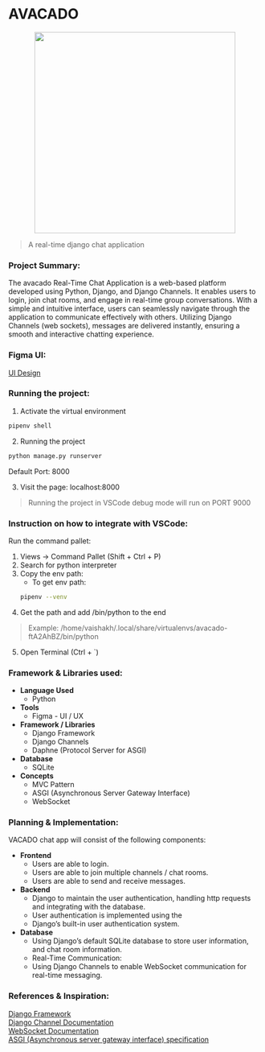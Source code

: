# AVACADO

<p align="center">
    <img src="./1.png" width="400">
</p>

> A real-time django chat application

### Project Summary:

The avacado Real-Time Chat Application is a web-based platform
developed using Python, Django, and Django Channels. It enables
users to login, join chat rooms, and engage in real-time group
conversations. With a simple and intuitive interface, users can
seamlessly navigate through the application to communicate
effectively with others. Utilizing Django Channels (web sockets),
messages are delivered instantly, ensuring a smooth and
interactive chatting experience.

### Figma UI:
[UI Design](https://www.figma.com/file/W88cIOOplUPLUBbk1IpBMb/Untitled?type=design&node-id=1%3A2&mode=design&t=Bk9eVOYEbv4wnGGL-1)

### Running the project:

1. Activate the virtual environment
```bash
pipenv shell

```

2. Running the project
```bash
python manage.py runserver
```

Default Port: 8000

3. Visit the page:
localhost:8000

> Running the project in VSCode debug mode will run on PORT 9000


### Instruction on how to integrate with VSCode:
Run the command pallet:
1. Views -> Command Pallet (Shift + Ctrl + P)
2. Search for python interpreter
3. Copy the env path:
    - To get env path:
    ```bash
    pipenv --venv
    ```
4. Get the path and add /bin/python to the end <br/>
> Example: /home/vaishakh/.local/share/virtualenvs/avacado-ftA2AhBZ/bin/python
5. Open Terminal (Ctrl + `)

### Framework & Libraries used:
- <b>Language Used</b>
    - Python
- <b>Tools</b>
    - Figma - UI / UX
- <b>Framework / Libraries</b>
    - Django Framework
    - Django Channels
    - Daphne (Protocol Server for ASGI)
- <b>Database</b>
    - SQLite
- <b>Concepts</b>
    - MVC Pattern
    - ASGI (Asynchronous Server Gateway Interface)
    - WebSocket


### Planning & Implementation:
VACADO chat app will consist of the following components:
- <b>Frontend</b>
    - Users are able to login.
    - Users are able to join multiple channels / chat rooms.
    - Users are able to send and receive messages.
- <b>Backend</b>
    - Django to maintain the user authentication, handling http requests and integrating with the database.
    - User authentication is implemented using the
    - Django’s built-in user authentication system.
- <b>Database</b>
    - Using Django’s default SQLite database to store user information, and chat room information.
    - Real-Time Communication:
    - Using Django Channels to enable WebSocket communication for real-time messaging.

### References & Inspiration:
[Django Framework](https://docs.djangoproject.com/en/4.2/) <br/>
[Django Channel Documentation](https://channels.readthedocs.io/en/latest/) <br/>
[WebSocket Documentation](https://websockets.readthedocs.io/en/stable/) <br/>
[ASGI (Asynchronous server gateway interface) specification](https://github.com/django/asgiref/blob/main/specs/asgi.rst) <br/>